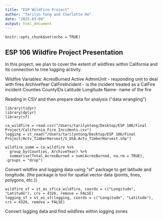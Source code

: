 ```yaml
---
title: "ESP Wildfire Project"
author: "Tarilyn Tong and Charlotte He"
date: "2025-03-09"
output: html_document
---
```


```{r setup, include=FALSE}
knitr::opts_chunk$set(echo = TRUE)
```

## ESP 106 Wildfire Project Presentation

In this project, we plan to cover the extent of wildfires within California and its connection to tree logging activity.

Wildfire Variables:
AcresBurned
Active
AdminUnit - responding unit to deal with fires
ArchiveYear
CalFireIncident - is the incident treated as a CalFire incident
Counties
CountyIDs
Latitude
Longitude
Name- name of the fire

Reading in CSV and then prepare data for analysis ("data wrangling")
```{r Wildfire Data}
library(tidyr)
library(dplyr)
library(sf)

ca_wildfire = read.csv("/Users/tarilyntong/Desktop/ESP 106/Final Project/California_Fire_Incidents.csv")
logging = st_read("/Users/tarilyntong/Desktop/ESP 106/Final Project/Actv_TimberHarvest/S_USA.Actv_TimberHarvest.shp")

wildfire_summ = ca_wildfire %>%
  group_by(Counties, ArchiveYear) %>%
  summarise(Total_AcresBurned = sum(AcresBurned, na.rm = TRUE), .groups = "drop")

```
Convert wildfire and logging data using "sf" package to get latitude and longitude. (the package is tool for spatial vector data (points, lines, polygons, etc.)) 

```{r}
wildfire_sf = st_as_sf(ca_wildfire, coords = c("Longitude", "Latitude"), crs = 4326, remove = FALSE)
logging_sf = st_as_sf(logging, coords = c("Longitude", "Latitude"), crs = 4326, remove = FALSE)

```
Convert logging data and find wildfires within logging zones 

```{r}


```

